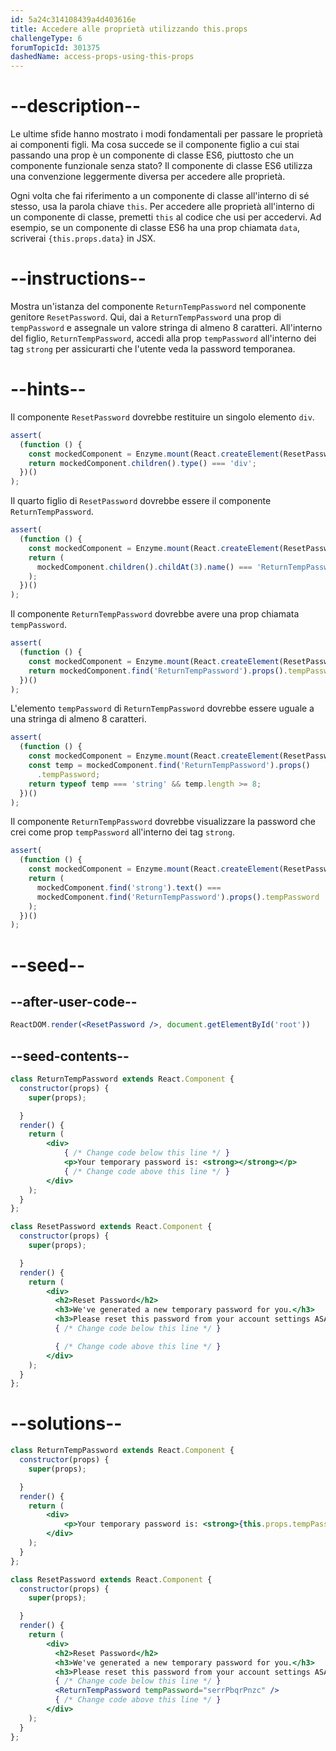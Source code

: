 ```yaml
---
id: 5a24c314108439a4d403616e
title: Accedere alle proprietà utilizzando this.props
challengeType: 6
forumTopicId: 301375
dashedName: access-props-using-this-props
---
```


# --description--

Le ultime sfide hanno mostrato i modi fondamentali per passare le proprietà ai componenti figli. Ma cosa succede se il componente figlio a cui stai passando una prop è un componente di classe ES6, piuttosto che un componente funzionale senza stato? Il componente di classe ES6 utilizza una convenzione leggermente diversa per accedere alle proprietà.

Ogni volta che fai riferimento a un componente di classe all'interno di sé stesso, usa la parola chiave `this`. Per accedere alle proprietà all'interno di un componente di classe, premetti `this` al codice che usi per accedervi. Ad esempio, se un componente di classe ES6 ha una prop chiamata `data`, scriverai `{this.props.data}` in JSX.

# --instructions--

Mostra un'istanza del componente `ReturnTempPassword` nel componente genitore `ResetPassword`. Qui, dai a `ReturnTempPassword` una prop di `tempPassword` e assegnale un valore stringa di almeno 8 caratteri. All'interno del figlio, `ReturnTempPassword`, accedi alla prop `tempPassword` all'interno dei tag `strong` per assicurarti che l'utente veda la password temporanea.

# --hints--

Il componente `ResetPassword` dovrebbe restituire un singolo elemento `div`.

```js
assert(
  (function () {
    const mockedComponent = Enzyme.mount(React.createElement(ResetPassword));
    return mockedComponent.children().type() === 'div';
  })()
);
```

Il quarto figlio di `ResetPassword` dovrebbe essere il componente `ReturnTempPassword`.

```js
assert(
  (function () {
    const mockedComponent = Enzyme.mount(React.createElement(ResetPassword));
    return (
      mockedComponent.children().childAt(3).name() === 'ReturnTempPassword'
    );
  })()
);
```

Il componente `ReturnTempPassword` dovrebbe avere una prop chiamata `tempPassword`.

```js
assert(
  (function () {
    const mockedComponent = Enzyme.mount(React.createElement(ResetPassword));
    return mockedComponent.find('ReturnTempPassword').props().tempPassword;
  })()
);
```

L'elemento `tempPassword` di `ReturnTempPassword` dovrebbe essere uguale a una stringa di almeno 8 caratteri.

```js
assert(
  (function () {
    const mockedComponent = Enzyme.mount(React.createElement(ResetPassword));
    const temp = mockedComponent.find('ReturnTempPassword').props()
      .tempPassword;
    return typeof temp === 'string' && temp.length >= 8;
  })()
);
```

Il componente `ReturnTempPassword` dovrebbe visualizzare la password che crei come prop `tempPassword` all'interno dei tag `strong`.

```js
assert(
  (function () {
    const mockedComponent = Enzyme.mount(React.createElement(ResetPassword));
    return (
      mockedComponent.find('strong').text() ===
      mockedComponent.find('ReturnTempPassword').props().tempPassword
    );
  })()
);
```

# --seed--

## --after-user-code--

```jsx
ReactDOM.render(<ResetPassword />, document.getElementById('root'))
```

## --seed-contents--

```jsx
class ReturnTempPassword extends React.Component {
  constructor(props) {
    super(props);

  }
  render() {
    return (
        <div>
            { /* Change code below this line */ }
            <p>Your temporary password is: <strong></strong></p>
            { /* Change code above this line */ }
        </div>
    );
  }
};

class ResetPassword extends React.Component {
  constructor(props) {
    super(props);

  }
  render() {
    return (
        <div>
          <h2>Reset Password</h2>
          <h3>We've generated a new temporary password for you.</h3>
          <h3>Please reset this password from your account settings ASAP.</h3>
          { /* Change code below this line */ }

          { /* Change code above this line */ }
        </div>
    );
  }
};
```

# --solutions--

```jsx
class ReturnTempPassword extends React.Component {
  constructor(props) {
    super(props);

  }
  render() {
    return (
        <div>
            <p>Your temporary password is: <strong>{this.props.tempPassword}</strong></p>
        </div>
    );
  }
};

class ResetPassword extends React.Component {
  constructor(props) {
    super(props);

  }
  render() {
    return (
        <div>
          <h2>Reset Password</h2>
          <h3>We've generated a new temporary password for you.</h3>
          <h3>Please reset this password from your account settings ASAP.</h3>
          { /* Change code below this line */ }
          <ReturnTempPassword tempPassword="serrPbqrPnzc" />
          { /* Change code above this line */ }
        </div>
    );
  }
};
```
